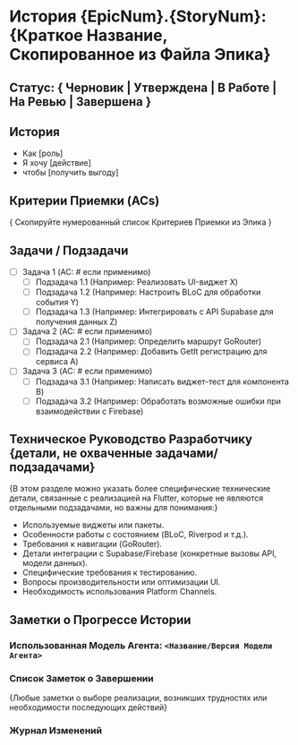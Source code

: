 # История {EpicNum}.{StoryNum}: {Краткое Название, Скопированное из Файла Эпика}

## Статус: { Черновик | Утверждена | В Работе | На Ревью | Завершена }

## История

- Как [роль]
- Я хочу [действие]
- чтобы [получить выгоду]

## Критерии Приемки (ACs)

{ Скопируйте нумерованный список Критериев Приемки из Эпика }

## Задачи / Подзадачи

- [ ] Задача 1 (AC: # если применимо)
  - [ ] Подзадача 1.1 (Например: Реализовать UI-виджет X)
  - [ ] Подзадача 1.2 (Например: Настроить BLoC для обработки события Y)
  - [ ] Подзадача 1.3 (Например: Интегрировать с API Supabase для получения данных Z)
- [ ] Задача 2 (AC: # если применимо)
  - [ ] Подзадача 2.1 (Например: Определить маршрут GoRouter)
  - [ ] Подзадача 2.2 (Например: Добавить GetIt регистрацию для сервиса A)
- [ ] Задача 3 (AC: # если применимо)
  - [ ] Подзадача 3.1 (Например: Написать виджет-тест для компонента B)
  - [ ] Подзадача 3.2 (Например: Обработать возможные ошибки при взаимодействии с Firebase)

## Техническое Руководство Разработчику {детали, не охваченные задачами/подзадачами}

{В этом разделе можно указать более специфические технические детали, связанные с реализацией на Flutter, которые не являются отдельными подзадачами, но важны для понимания:}
- Используемые виджеты или пакеты.
- Особенности работы с состоянием (BLoC, Riverpod и т.д.).
- Требования к навигации (GoRouter).
- Детали интеграции с Supabase/Firebase (конкретные вызовы API, модели данных).
- Специфические требования к тестированию.
- Вопросы производительности или оптимизации UI.
- Необходимость использования Platform Channels.

## Заметки о Прогрессе Истории

### Использованная Модель Агента: `<Название/Версия Модели Агента>`

### Список Заметок о Завершении

{Любые заметки о выборе реализации, возникших трудностях или необходимости последующих действий}

### Журнал Изменений
